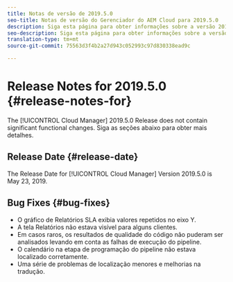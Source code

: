 ```yaml
---
title: Notas de versão de 2019.5.0
seo-title: Notas de versão do Gerenciador do AEM Cloud para 2019.5.0
description: Siga esta página para obter informações sobre a versão 2019.5.0 do Gerenciador de nuvem.
seo-description: Siga esta página para obter informações sobre a versão 2019.5.0 do Gerenciador de AEM Cloud.
translation-type: tm+mt
source-git-commit: 75563d3f4b2a27d943c052993c97d830338ead9c

---
```



# Release Notes for 2019.5.0 {#release-notes-for}

The [!UICONTROL Cloud Manager] 2019.5.0 Release does not contain significant functional changes. Siga as seções abaixo para obter mais detalhes.

## Release Date {#release-date}

The Release Date for [!UICONTROL Cloud Manager] Version 2019.5.0 is May 23, 2019.


## Bug Fixes {#bug-fixes}

* O gráfico de Relatórios SLA exibia valores repetidos no eixo Y.
* A tela Relatórios não estava visível para alguns clientes.
* Em casos raros, os resultados de qualidade do código não puderam ser analisados levando em conta as falhas de execução do pipeline.
* O calendário na etapa de programação do pipeline não estava localizado corretamente.
* Uma série de problemas de localização menores e melhorias na tradução.